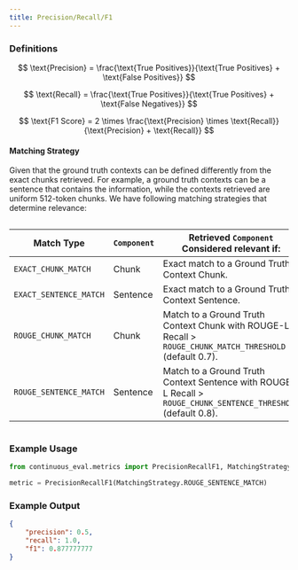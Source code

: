 ```yaml
---
title: Precision/Recall/F1
---
```


### Definitions

$$
\text{Precision} = \frac{\text{True Positives}}{\text{True Positives} + \text{False Positives}}
$$

$$
\text{Recall} = \frac{\text{True Positives}}{\text{True Positives} + \text{False Negatives}}
$$

$$
\text{F1 Score} = 2 \times \frac{\text{Precision} \times \text{Recall}}{\text{Precision} + \text{Recall}}
$$

#### Matching Strategy
Given that the ground truth contexts can be defined differently from the exact chunks retrieved. For example, a ground truth contexts can be a sentence that contains the information, while the contexts retrieved are uniform 512-token chunks. We have following matching strategies that determine relevance:

<style>
    code {
        white-space: nowrap;
    }
</style>

<div style="overflow-x:auto; font-size: small">
    <table cellpadding="5" cellspacing="0">
        <thead>
            <tr>
                <th>Match Type</th>
                <th><code>Component</code></th>
                <th>Retrieved <code>Component</code> Considered relevant if:</th>
            </tr>
        </thead>
        <tbody>
            <tr>
                <td><code>EXACT_CHUNK_MATCH</code></td>
                <td>Chunk</td>
                <td>Exact match to a Ground Truth Context Chunk.</td>
            </tr>
            <tr>
                <td><code>EXACT_SENTENCE_MATCH</code></td>
                <td>Sentence</td>
                <td>Exact match to a Ground Truth Context Sentence.</td>
            </tr>
            <tr>
                <td><code>ROUGE_CHUNK_MATCH</code></td>
                <td>Chunk</td>
                <td>Match to a Ground Truth Context Chunk with ROUGE-L Recall &gt; <code>ROUGE_CHUNK_MATCH_THRESHOLD</code> (default 0.7).</td>
            </tr>
            <tr>
                <td><code>ROUGE_SENTENCE_MATCH</code></td>
                <td>Sentence</td>
                <td>Match to a Ground Truth Context Sentence with ROUGE-L Recall &gt; <code>ROUGE_CHUNK_SENTENCE_THRESHOLD</code> (default 0.8).</td>
            </tr>
        </tbody>
    </table>
</div>


### Example Usage
```python
from continuous_eval.metrics import PrecisionRecallF1, MatchingStrategy

metric = PrecisionRecallF1(MatchingStrategy.ROUGE_SENTENCE_MATCH)
```
### Example Output
```JSON
{
    "precision": 0.5,
    "recall": 1.0,
    "f1": 0.877777777
}
```